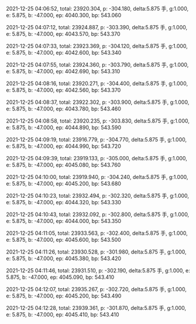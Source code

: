 2021-12-25 04:06:52, total: 23920.304, p: -304.180, delta:5.875 手, g:1.000, e: 5.875, b: -47.000, ep: 4040.300, bp: 543.060

2021-12-25 04:07:12, total: 23924.887, p: -303.390, delta:5.875 手, g:1.000, e: 5.875, b: -47.000, ep: 4043.570, bp: 543.370

2021-12-25 04:07:33, total: 23923.369, p: -304.120, delta:5.875 手, g:1.000, e: 5.875, b: -47.000, ep: 4042.600, bp: 543.340

2021-12-25 04:07:55, total: 23924.360, p: -303.790, delta:5.875 手, g:1.000, e: 5.875, b: -47.000, ep: 4042.690, bp: 543.310

2021-12-25 04:08:16, total: 23920.271, p: -304.400, delta:5.875 手, g:1.000, e: 5.875, b: -47.000, ep: 4042.560, bp: 543.370

2021-12-25 04:08:37, total: 23922.302, p: -303.900, delta:5.875 手, g:1.000, e: 5.875, b: -47.000, ep: 4043.780, bp: 543.460

2021-12-25 04:08:58, total: 23920.235, p: -303.830, delta:5.875 手, g:1.000, e: 5.875, b: -47.000, ep: 4044.890, bp: 543.590

2021-12-25 04:09:19, total: 23916.779, p: -304.770, delta:5.875 手, g:1.000, e: 5.875, b: -47.000, ep: 4044.990, bp: 543.720

2021-12-25 04:09:39, total: 23919.133, p: -305.000, delta:5.875 手, g:1.000, e: 5.875, b: -47.000, ep: 4045.080, bp: 543.760

2021-12-25 04:10:00, total: 23919.940, p: -304.240, delta:5.875 手, g:1.000, e: 5.875, b: -47.000, ep: 4045.200, bp: 543.680

2021-12-25 04:10:23, total: 23932.494, p: -302.320, delta:5.875 手, g:1.000, e: 5.875, b: -47.000, ep: 4044.320, bp: 543.330

2021-12-25 04:10:43, total: 23932.092, p: -302.800, delta:5.875 手, g:1.000, e: 5.875, b: -47.000, ep: 4044.000, bp: 543.350

2021-12-25 04:11:05, total: 23933.563, p: -302.400, delta:5.875 手, g:1.000, e: 5.875, b: -47.000, ep: 4045.600, bp: 543.500

2021-12-25 04:11:26, total: 23930.528, p: -301.980, delta:5.875 手, g:1.000, e: 5.875, b: -47.000, ep: 4045.380, bp: 543.420

2021-12-25 04:11:46, total: 23931.510, p: -302.190, delta:5.875 手, g:1.000, e: 5.875, b: -47.000, ep: 4045.090, bp: 543.410

2021-12-25 04:12:07, total: 23935.267, p: -302.720, delta:5.875 手, g:1.000, e: 5.875, b: -47.000, ep: 4045.200, bp: 543.490

2021-12-25 04:12:28, total: 23939.361, p: -301.870, delta:5.875 手, g:1.000, e: 5.875, b: -47.000, ep: 4045.410, bp: 543.410